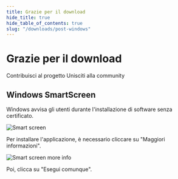 ```yaml
---
title: Grazie per il download
hide_title: true
hide_table_of_contents: true
slug: "/downloads/post-windows"
---
```


<div className="text-center margin-top--xl">

# Grazie per il download

<div className="row margin-bottom--lg padding--sm flex-center">
<Link className="button button--outline button--warning button--lg margin--sm" href="/contributing">
  Contribuisci al progetto
</Link>
<Link className="button button--outline button--info button--lg margin--sm" href="https://linwood.dev/matrix">
  Unisciti alla community
</Link>

</div>

## Windows SmartScreen


Windows avvisa gli utenti durante l'installazione di software senza certificato.

![Smart screen](/img/smart-screen.png)

Per installare l'applicazione, è necessario cliccare su "Maggiori informazioni".

![Smart screen more info](/img/smart-screen-more-info.png)

Poi, clicca su "Esegui comunque".

</div>
